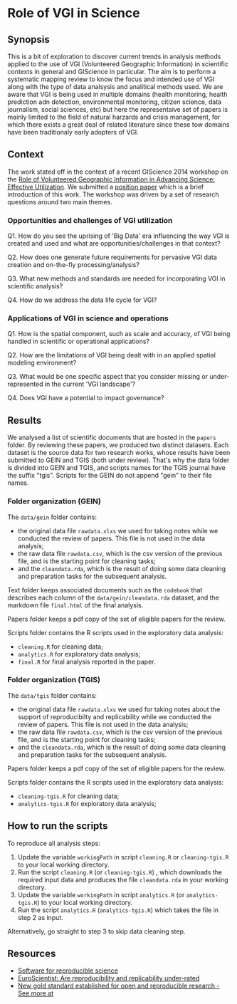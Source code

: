 # Role of VGI in Science

## Synopsis
This is a bit of exploration to discover current trends in analysis methods applied to the use of VGI (Volunteered Geographic Information) in scientific contexts in general and GIScience in particular. The aim is to perform a systematic mapping review to know the focus and intended use of VGI along with the type of data analsysis and analitical methods used. We are aware that VGI is being used in multiple domains (health monitoring, health prediction adn detection, environmental monitoring, citizen science, data journalism, social sciences, etc) but here the representaive set of papers is mainly limited to the field of natural harzards and crisis management, for which there exists a great deal of related literature since these tow domains have been traditionaly early adopters of VGI.

## Context
The work stated off in the context of a recent GIScience 2014 workshop on the [Role of Volunteered Geographic Information in Advancing Science: Effective Utilization](http://web.ornl.gov/sci/gist/workshops/2014/index.shtml). We submitted a [position paper](https://web.ornl.gov/registration_resumes/GIScience@workshop-submitted.pdf) which is a brief introduction of this work. The workshop was driven by a set of research questions around two main themes. 

### Opportunities and challenges of VGI utilization

Q1. How do you see the uprising of 'Big Data' era influencing the way VGI is created and used and what are opportunities/challenges in that context?

Q2. How does one generate future requirements for pervasive VGI data creation and on-the-fly processing/analysis?

Q3. What new methods and standards are needed for incorporating VGI in scientific analysis?

Q4. How do we address the data life cycle for VGI?

 
### Applications of VGI in science and operations
 
Q1. How is the spatial component, such as scale and accuracy, of VGI being handled in scientific or operational applications?

Q2. How are the limitations of VGI being dealt with in an applied spatial modeling environment?

Q3. What would be one specific aspect that you consider missing or under-represented in the current 'VGI landscape'?

Q4. Does VGI have a potential to impact governance?

## Results

We analysed a list of scientific documents that are hosted in the `papers` folder. By reviewing these papers, we produced two distinct datasets. Each dataset is the source data for two research works, whose results have been submitted to GEIN and TGIS (both under review). That's why the data folder is divided into GEIN and TGIS, and scripts names for the TGIS journal have the suffix "tgis". Scripts for the GEIN do not append "gein" to their file names. 

### Folder organization (GEIN)

The `data/gein` folder contains: 
* the original data file `rawdata.xlxs` we used for taking notes while we conducted the review of papers. This file is not used in the data analysis; 
* the raw data file `rawdata.csv`, which is the csv version of the previous file, and is the starting point for cleaning tasks; 
* and the `cleandata.rda`, which is the result of doing some data cleaning and preparation tasks for the subsequent analysis.  

Text folder keeps associated documents such as the `codebook` that describes each column of the `data/gein/cleandata.rda` dataset, and the markdown file `final.html` of the final analysis.

Papers folder keeps a pdf copy of the set of eligible papers for the review.

Scripts folder contains the R scripts used in the exploratory data analysis:
* `cleaning.R` for cleaning data;
* `analytics.R` for exploratory data analysis;
* `final.R` for final analysis reported in the paper.

### Folder organization (TGIS)

The `data/tgis` folder contains: 
* the original data file `rawdata.xlxs` we used for taking notes about the support of reproducibilty and replicability  while we conducted the review of papers. This file is not used in the data analysis; 
* the raw data file `rawdata.csv`, which is the csv version of the previous file, and is the starting point for cleaning tasks; 
* and the `cleandata.rda`, which is the result of doing some data cleaning and preparation tasks for the subsequent analysis.  

Papers folder keeps a pdf copy of the set of eligible papers for the review.

Scripts folder contains the R scripts used in the exploratory data analysis:
* `cleaning-tgis.R` for cleaning data;
* `analytics-tgis.R` for exploratory data analysis; 

## How to run the scripts

To reproduce all analysis steps:

1. Update the variable `workingPath` in script `cleaning.R` or `cleaning-tgis.R` to your local working directory.
2. Run the script `cleaning.R` (or `cleaning-tgis.R`) , which downloads the required input data and produces the file `cleandata.rda` in your working directory.  
3. Update the variable `workingPath` in script `analytics.R` (or `analytics-tgis.R`) to your local working directory.
4. Run the script `analytics.R` (`analytics-tgis.R`) which takes the file in step 2 as input. 

Alternatively, go straight to step 3 to skip data cleaning step.

## Resources
* [Software for reproducible science](http://gael-varoquaux.info/programming/software-for-reproducible-science-lets-not-have-a-misunderstanding.html)
* [EuroScientist: Are reproducibility and replicability under-rated](http://www.euroscientist.com/reproducibility-and-replicability/)
* [New gold standard established for open and reproducible research - See more at](http://www.cam.ac.uk/research/news/new-gold-standard-established-for-open-and-reproducible-research)


